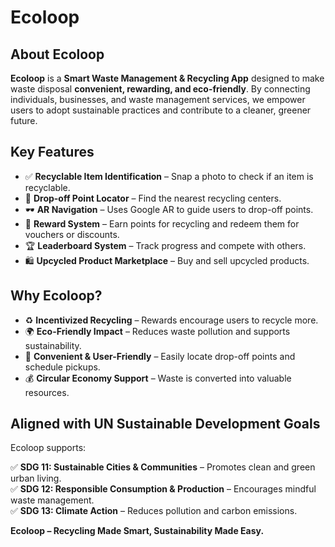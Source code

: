 # Ecoloop

## About Ecoloop  

**Ecoloop** is a **Smart Waste Management & Recycling App** designed to make waste disposal **convenient, rewarding, and eco-friendly**. By connecting individuals, businesses, and waste management services, we empower users to adopt sustainable practices and contribute to a cleaner, greener future.  

## Key Features  

- ✅ **Recyclable Item Identification** – Snap a photo to check if an item is recyclable.  
- 📍 **Drop-off Point Locator** – Find the nearest recycling centers.  
- 🕶️ **AR Navigation** – Uses Google AR to guide users to drop-off points.  
- 🎁 **Reward System** – Earn points for recycling and redeem them for vouchers or discounts.  
- 🏆 **Leaderboard System** – Track progress and compete with others.  
- 🛍️ **Upcycled Product Marketplace** – Buy and sell upcycled products.   

## Why Ecoloop?  

- ♻️ **Incentivized Recycling** – Rewards encourage users to recycle more.  
- 🌍 **Eco-Friendly Impact** – Reduces waste pollution and supports sustainability.  
- 📌 **Convenient & User-Friendly** – Easily locate drop-off points and schedule pickups.  
- 💰 **Circular Economy Support** – Waste is converted into valuable resources.  

## Aligned with UN Sustainable Development Goals  

Ecoloop supports:  

✅ **SDG 11: Sustainable Cities & Communities** – Promotes clean and green urban living.  
✅ **SDG 12: Responsible Consumption & Production** – Encourages mindful waste management.  
✅ **SDG 13: Climate Action** – Reduces pollution and carbon emissions.  


 **Ecoloop – Recycling Made Smart, Sustainability Made Easy.**  

